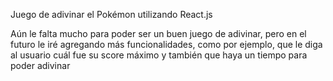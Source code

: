 Juego de adivinar el Pokémon utilizando React.js

Aún le falta mucho para poder ser un buen juego de adivinar, pero en el futuro le iré agregando más funcionalidades, como por ejemplo, que le diga al usuario cuál fue su score máximo y también que haya un tiempo para poder adivinar
